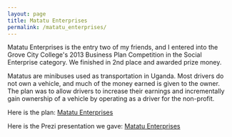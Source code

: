 ```yaml
---
layout: page
title: Matatu Enterprises
permalink: /matatu_enterprises/
---
```


Matatu Enterprises is the entry two of my friends, and I entered into the Grove City College's 2013 Business Plan Competition in the Social Enterprise category. We finished in 2nd place and awarded prize money.

Matatus are minibuses used as transportation in Uganda. Most drivers do not own a vehicle, and much of the money earned is given to the owner. The plan was to allow drivers to increase their earnings and incrementally gain ownership of a vehicle by operating as a driver for the non-profit.

Here is the plan: <a href="{{ site.baseurl }}/matatu_enterprises/">Matatu Enterprises</a>

Here is the Prezi presentation we gave: <a href="{{ site.baseurl }}/matatu_enterprises/">Matatu Enterprises</a>
